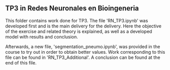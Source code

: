 ## TP3 in Redes Neuronales en Bioingeneria

This folder contains work done for TP3. The file 'RN_TP3.ipynb' was developed first and is the main delivery for the delivery. Here the objective of the exercise and related theory is explained, as well as a developed model with results and conclusion. 

Afterwards, a new file, 'segmentation_pneumo.ipynb', was provided in the course to try out in order to obtain better values. Work corresponding to this file can be found in 'RN_TP3_Additional'. A conclusion can be found at the end of this file. 
